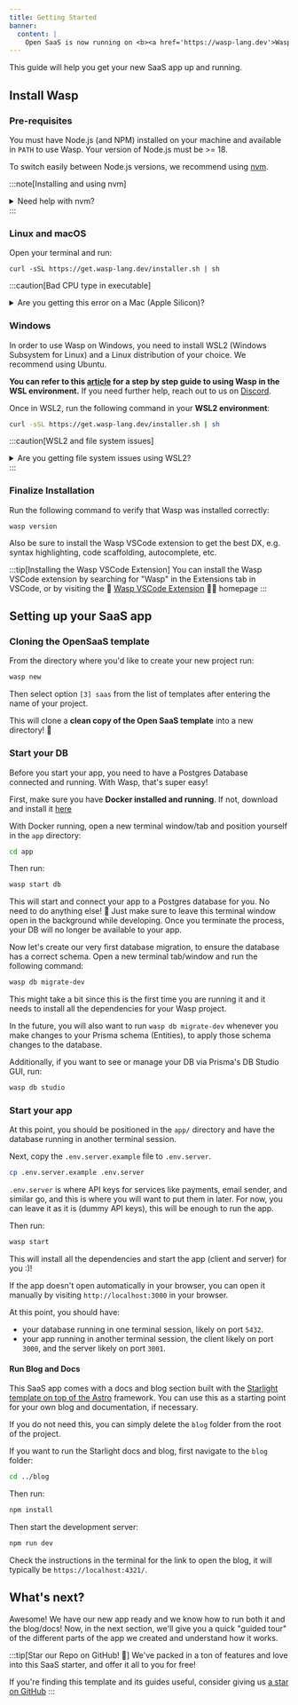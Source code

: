 ```yaml
---
title: Getting Started
banner:
  content: |
    Open SaaS is now running on <b><a href='https://wasp-lang.dev'>Wasp v0.15</a></b>! <br/>⚙️<br/>If you're running an older version and would like to upgrade, please follow the <a href="https://wasp-lang.dev/docs/migration-guides/migrate-from-0-14-to-0-15">migration instructions.</a>
---
```


This guide will help you get your new SaaS app up and running.

## Install Wasp

### Pre-requisites

You must have Node.js (and NPM) installed on your machine and available in `PATH` to use Wasp.
Your version of Node.js must be >= 18.

To switch easily between Node.js versions, we recommend using [nvm](https://github.com/nvm-sh/nvm).

:::note[Installing and using nvm]
<details aria-label="Installing and using nvm">
  <summary aria-label="Need help with nvm?">
    Need help with nvm?
  </summary>
  <div>

Install nvm via your OS package manager (`apt`, `pacman`, `homebrew`, ...) or via the [nvm](https://github.com/nvm-sh/nvm#install--update-script) install script.

Then, install a version of Node.js that you need:

```shell
nvm install 20
```

Finally, whenever you need to ensure a specific version of Node.js is used, run:

```shell
nvm use 20
```

to set the Node.js version for the current shell session.

You can run

```shell
node -v
```

to check the version of Node.js currently being used in this shell session.

Check NVM repo for more details: [https://github.com/nvm-sh/nvm](https://github.com/nvm-sh/nvm).

  </div>
</details>
:::


### Linux and macOS

Open your terminal and run:

```shell
curl -sSL https://get.wasp-lang.dev/installer.sh | sh
```

:::caution[Bad CPU type in executable]
<details aria-label="Bad CPU type in executable">
  <summary aria-label="Are you getting this error on a Mac (Apple Silicon)?">
    Are you getting this error on a Mac (Apple Silicon)?
  </summary>
Given that the wasp binary is built for x86 and not for arm64 (Apple Silicon), you'll need to install <a href='https://support.apple.com/en-us/HT211861' alt='Rosetta on your Mac'>Rosetta on your Mac</a> if you are using a Mac with Mx (M1, M2, ...). Rosetta is a translation process that enables users to run applications designed for x86 on arm64 (Apple Silicon). To install Rosetta, run the following command in your terminal

```bash
softwareupdate --install-rosetta
```
Once Rosetta is installed, you should be able to run Wasp without any issues.
:::

</details>

### Windows

In order to use Wasp on Windows, you need to install WSL2 (Windows Subsystem for Linux) and a Linux distribution of your choice. We recommend using Ubuntu. 

**You can refer to this [article](https://wasp-lang.dev/blog/2023/11/21/guide-windows-development-wasp-wsl) for a step by step guide to using Wasp in the WSL environment.** If you need further help, reach out to us on [Discord](https://discord.gg/rzdnErX).

Once in WSL2, run the following command in your **WSL2 environment**:
```sh
curl -sSL https://get.wasp-lang.dev/installer.sh | sh
```

:::caution[WSL2 and file system issues]
<details aria-label="Are you getting file system issues using WSL2?">
  <summary aria-label="Are you getting file system issues using WSL2?">
    Are you getting file system issues using WSL2?
  </summary>
If you are using WSL2, make sure that your Wasp project is not on the Windows file system, <b>but instead on the Linux file system</b>. Otherwise, Wasp won't be able to detect file changes, due to this <a href='https://github.com/microsoft/WSL/issues/4739'>issue in WSL2</a>.
</details>
:::  

### Finalize Installation

Run the following command to verify that Wasp was installed correctly:

```shell
wasp version
```

Also be sure to install the Wasp VSCode extension to get the best DX, e.g. syntax highlighting, code scaffolding, autocomplete, etc.

:::tip[Installing the Wasp VSCode Extension]
You can install the Wasp VSCode extension by searching for "Wasp" in the Extensions tab in VSCode, or by visiting the 🐝 [Wasp VSCode Extension](https://marketplace.visualstudio.com/items?itemName=wasp-lang.wasp) 🧑‍💻 homepage
:::

## Setting up your SaaS app

### Cloning the OpenSaaS template

From the directory where you'd like to create your new project run:
```sh
wasp new
```

Then select option `[3] saas` from the list of templates after entering the name of your project.

This will clone a **clean copy of the Open SaaS template** into a new directory! 🎉

### Start your DB

Before you start your app, you need to have a Postgres Database connected and running. With Wasp, that's super easy!

First, make sure you have **Docker installed and running**. If not, download and install it [here](https://www.docker.com/products/docker-desktop/)

With Docker running, open a new terminal window/tab and position yourself in the `app` directory:

```sh
cd app
```

Then run:

```sh
wasp start db
```

This will start and connect your app to a Postgres database for you. No need to do anything else! 🤯 Just make sure to leave this terminal window open in the background while developing. Once you terminate the process, your DB will no longer be available to your app.

Now let's create our very first database migration, to ensure the database has a correct schema. Open a new terminal tab/window and run the following command:

```sh
wasp db migrate-dev
```

This might take a bit since this is the first time you are running it and it needs to install all the
dependencies for your Wasp project.

In the future, you will also want to run `wasp db migrate-dev` whenever you make changes to your Prisma schema (Entities),
to apply those schema changes to the database.

Additionally, if you want to see or manage your DB via Prisma's DB Studio GUI, run:

```sh
wasp db studio
```

### Start your app

At this point, you should be positioned in the `app/` directory and have the database running in another terminal session.

Next, copy the `.env.server.example` file to `.env.server`.

```sh
cp .env.server.example .env.server
```

`.env.server` is where API keys for services like payments, email sender, and similar go, and this is where you will want to put them in later.
For now, you can leave it as it is (dummy API keys), this will be enough to run the app.

Then run:

```sh
wasp start
```

This will install all the dependencies and start the app (client and server) for you :)!

If the app doesn't open automatically in your browser, you can open it manually by visiting `http://localhost:3000` in your browser.

At this point, you should have:
 - your database running in one terminal session, likely on port `5432`.
 - your app running in another terminal session, the client likely on port `3000`, and the server likely on port `3001`.

#### Run Blog and Docs

This SaaS app comes with a docs and blog section built with the [Starlight template on top of the Astro](https://starlight.astro.build) framework. You can use this as a starting point for your own blog and documentation, if necessary.

If you do not need this, you can simply delete the `blog` folder from the root of the project.

If you want to run the Starlight docs and blog, first navigate to the `blog` folder:

```sh
cd ../blog
```

Then run:

```sh
npm install
```

Then start the development server:

```sh
npm run dev
```

Check the instructions in the terminal for the link to open the blog, it will typically be `https://localhost:4321/`.

## What's next?

Awesome! We have our new app ready and we know how to run both it and the blog/docs! Now, in the next section, we'll give you a quick "guided tour" of the different parts of the app we created and understand how it works.

:::tip[Star our Repo on GitHub! 🌟]
We've packed in a ton of features and love into this SaaS starter, and offer it all to you for free!

If you're finding this template and its guides useful, consider giving us [a star on GitHub](https://github.com/wasp-lang/wasp)
:::
